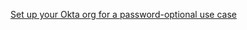 [Set up your Okta org for a password-optional use case](/docs/journeys/set-up-org/#set-up-your-okta-org-for-a-password-optional-use-case)
